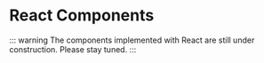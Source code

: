 # React Components

::: warning
The components implemented with React are still under construction. Please stay tuned.
:::